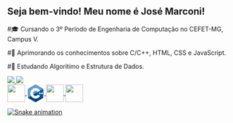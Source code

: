 ## Seja bem-vindo! Meu nome é José Marconi! 

#🎓 Cursando o 3º Período de Engenharia de Computação no CEFET-MG, Campus V.
<p> <p>
  
#🚀 Aprimorando os conhecimentos sobre C/C++, HTML, CSS e JavaScript.
<p> <p>
   
#📖 Estudando Algoritimo e Estrutura de Dados.

<div>
  
<a href="https://github.com/josemarconi">
<img height="180em" src="https://github-readme-stats.vercel.app/api/top-langs/?username=josemarconi&layout=compact&langs_count=7&theme=dracula"/>
<img height="180em" src="https://github-readme-stats.vercel.app/api?username=josemarconi&show_icons=true&theme=dracula&include_all_commits=true&count_public=true"/>
  
</div>
  
<img align="center" height="40px" width="40px" src="https://cdn.jsdelivr.net/gh/devicons/devicon/icons/c/c-original.svg" />
<img align="center" height="40px" width="40px" src="imagens/c-.png"/> 
<img align="center" height="40px" width="40px" src="https://cdn.jsdelivr.net/gh/devicons/devicon/icons/css3/css3-original.svg" />
<img align="center" height="40px" width="40px"src="https://cdn.jsdelivr.net/gh/devicons/devicon/icons/html5/html5-original.svg" />


  
![Snake animation](https://github.com/josemarconi/josemarconi/blob/output/github-contribution-grid-snake.svg)
